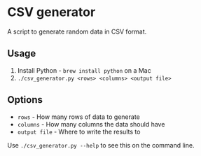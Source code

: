 # CSV generator

A script to generate random data in CSV format.

## Usage

1. Install Python - `brew install python` on a Mac
1. `./csv_generator.py <rows> <columns> <output file>`

## Options

- `rows` - How many rows of data to generate
- `columns` - How many columns the data should have
- `output file` - Where to write the results to

Use `./csv_generator.py --help` to see this on the command line.
